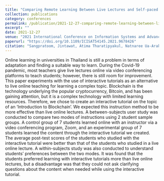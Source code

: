 ```yaml
---
title: "Comparing Remote Learning Between Live Lectures and Self-paced Interactive Tutorials for Learning an Introduction to Blockchain"
collection: publications
category: conferences
permalink: /publication/2021-12-27-comparing-remote-learning-between-live-lectures-and-self-paced
excerpt: ""
date: 2021-12-27
venue: "2021 International Conference on Information Systems and Advanced Technologies (ICISAT)"
paperurl: "https://doi.org/10.1109/ICISAT54145.2021.9678426"
citation: "Sangpratoom, Jintawat, Atima Tharatipyakul, Natnaree Ua-Arak, Kejkaew Thanasuan, and Suporn Pongnumkul. &quot;Comparing Remote Learning Between Live Lectures and Self-paced Interactive Tutorials for Learning an Introduction to Blockchain.&quot; In <i>2021 International Conference on Information Systems and Advanced Technologies (ICISAT)</i>, pp. 1-5. IEEE, 2021."
---
```


Online learning in universities in Thailand is still a problem in terms of adaptation and finding a suitable way to learn. During the Covid-19 pandemic, most teachers give live lectures online via video conferencing platforms to teach students; however, there is still room for improvement. This paper experiments with the use of interactive tutorials as an alternative to live online teaching for learning a complex topic. Blockchain is the technology underlying the popular cryptocurrency, Bitcoin, and has been gaining attention, but it is a complex technology with limited learning resources. Therefore, we chose to create an interactive tutorial on the topic of an ‘Introduction to Blockchain’. We expected this instruction method to be more effective than live online lectures. A between-subjects user study was conducted to compare two modes of instructions using 2 student sample groups. A control group of 7 students learned online with an instructor via a video conferencing program, Zoom, and an experimental group of 7 students learned the content through the interactive tutorial we created. The average post-test scores of the students who studied with the interactive tutorial were better than that of the students who studied in a live online lecture. A within-subjects study was also conducted to understand students’ preferences between the two modes. It was found that the students preferred learning with interactive tutorials more than live online lectures, but a disadvantage was that they could not ask clarifying questions about the content when needed while using the interactive tutorial.
